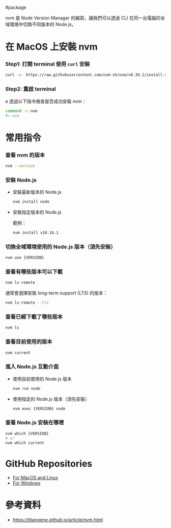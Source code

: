 #package

nvm 是 Node Version Manager 的縮寫，讓我們可以透過 CLI 在同一台電腦的全域環境中切換不同版本的 Node.js。

# 在 MacOS 上安裝 nvm

### Step1: 打開 terminal 使用 `curl` 安裝

```bash
curl -o- https://raw.githubusercontent.com/nvm-sh/nvm/v0.39.1/install.sh | bash
```

### Step2: 重啟 terminal
e
透過以下指令檢查是否成功安裝 nvm：

```bash
command -v nvm
#> nvm 
```

# 常用指令

### 查看 nvm 的版本

```bash
nvm --version
```

### 安裝 Node.js

- 安裝最新版本的 Node.js

    ```bash
    nvm install node
    ```

- 安裝指定版本的 Node.js

    範例：

    ```bash
    nvm install v18.16.1
    ```

### 切換全域環境使用的 Node.js 版本（須先安裝）

```bash
nvm use {VERSION}
```

### 查看有哪些版本可以下載

```bash
nvm ls-remote
```

通常會選擇安裝 long-term support (LTS) 的版本：

```bash
nvm ls-remote --lts
```

### 查看已經下載了哪些版本

```bash
nvm ls
```

### 查看目前使用的版本

```bash
nvm current
```

### 進入 Node.js 互動介面

- 使用目前使用的 Node.js 版本

    ```bash
    nvm run node
    ```

- 使用指定的 Node.js 版本（須先安裝）

    ```bash
    nvm exec {VERSION} node
    ```

### 查看 Node.js 安裝在哪裡

```bash
nvm which {VERSION}
# or
nvm which current
```

# GitHub Repositories

- [For MacOS and Linux](<https://github.com/nvm-sh/nvm>)
- [For Windows](<https://github.com/coreybutler/nvm-windows>)

# 參考資料

- <https://titangene.github.io/article/nvm.html>
